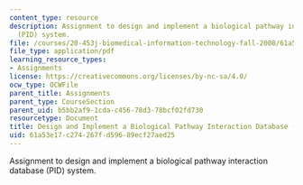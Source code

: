 ```yaml
---
content_type: resource
description: Assignment to design and implement a biological pathway interaction database
  (PID) system.
file: /courses/20-453j-biomedical-information-technology-fall-2008/61a53e17c274267fd59689ecf27aed25_assignment1.pdf
file_type: application/pdf
learning_resource_types:
- Assignments
license: https://creativecommons.org/licenses/by-nc-sa/4.0/
ocw_type: OCWFile
parent_title: Assignments
parent_type: CourseSection
parent_uid: b5bb2af9-1cda-c456-78d3-78bcf02fd730
resourcetype: Document
title: Design and Implement a Biological Pathway Interaction Database (PID) System
uid: 61a53e17-c274-267f-d596-89ecf27aed25
---
```

Assignment to design and implement a biological pathway interaction database (PID) system.
